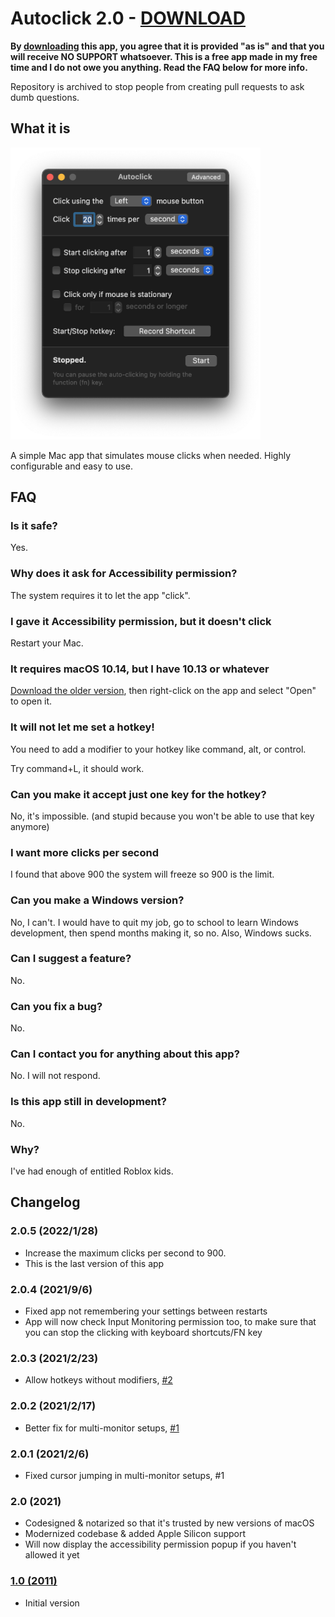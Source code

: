# Autoclick 2.0 - [DOWNLOAD](https://tars.mahdi.jp/apps/autoclick.zip)

**By [downloading](https://tars.mahdi.jp/apps/autoclick.zip) this app, you agree that it is provided "as is" and that you will receive NO SUPPORT whatsoever. This is a free app made in my free time and I do not owe you anything. Read the FAQ below for more info.**

Repository is archived to stop people from creating pull requests to ask dumb questions.

## What it is

<img src="screenshot.png" width="400" />

A simple Mac app that simulates mouse clicks when needed. Highly configurable and easy to use.

## FAQ

### Is it safe?

Yes.

### Why does it ask for Accessibility permission?

The system requires it to let the app "click".

### I gave it Accessibility permission, but it doesn't click

Restart your Mac.

### It requires macOS 10.14, but I have 10.13 or whatever

[Download the older version](https://tars.mahdi.jp/apps/autoclick-1.0.zip), then right-click on the app and select "Open" to open it.

### It will not let me set a hotkey!

You need to add a modifier to your hotkey like command, alt, or control.

Try command+L, it should work.

### Can you make it accept just one key for the hotkey?

No, it's impossible. (and stupid because you won't be able to use that key anymore)

### I want more clicks per second

I found that above 900 the system will freeze so 900 is the limit.

### Can you make a Windows version?

No, I can't. I would have to quit my job, go to school to learn Windows development, then spend months making it, so no. Also, Windows sucks.

### Can I suggest a feature?

No.

### Can you fix a bug?

No.

### Can I contact you for anything about this app?

No. I will not respond.

### Is this app still in development?

No.

### Why?

I've had enough of entitled Roblox kids.

## Changelog

### 2.0.5 (2022/1/28)

- Increase the maximum clicks per second to 900.
- This is the last version of this app

### 2.0.4 (2021/9/6)

- Fixed app not remembering your settings between restarts
- App will now check Input Monitoring permission too, to make sure that you can stop the clicking with keyboard shortcuts/FN key

### 2.0.3 (2021/2/23)

- Allow hotkeys without modifiers, [#2](https://github.com/inket/Autoclick/issues/2)


### 2.0.2 (2021/2/17)

- Better fix for multi-monitor setups, [#1](https://github.com/inket/Autoclick/issues/1)

### 2.0.1 (2021/2/6)

- Fixed cursor jumping in multi-monitor setups, #1

### 2.0 (2021)

- Codesigned & notarized so that it's trusted by new versions of macOS
- Modernized codebase & added Apple Silicon support
- Will now display the accessibility permission popup if you haven't allowed it yet

### [1.0 (2011)](https://tars.mahdi.jp/apps/autoclick-1.0.zip)

- Initial version
